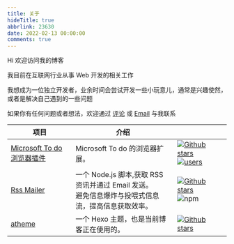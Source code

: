 ```yaml
---
title: 关于
hideTitle: true
abbrlink: 23630
date: 2022-02-13 00:00:00
comments: true
---
```


Hi 欢迎访问我的博客

我目前在互联网行业从事 Web 开发的相关工作

我想成为一位独立开发者，业余时间会尝试开发一些小玩意儿，通常是兴趣使然，或者是解决自己遇到的一些问题

如果你有任何问题或者想法，欢迎通过 [评论](#comments) 或 [Email](mailto:me@waynegong.cn) 与我联系

|  项目   | 介绍  | |
|  ----  | ----  | ---- |
| [Microsoft To do 浏览器插件](https://chrome.google.com/webstore/detail/microsoft-to-do-browser-e/ffpljgmbiankjaokoefefmkoghcgoodn)  | Microsoft To do 的浏览器扩展。 | [![Github stars](https://img.shields.io/github/stars/waynegongcn/microsoft-todo-browser-ext?style=social)](https://github.com/WayneGongCN/microsoft-todo-browser-ext) [![users](https://img.shields.io/chrome-web-store/users/ffpljgmbiankjaokoefefmkoghcgoodn)](https://chrome.google.com/webstore/detail/microsoft-to-do-browser-e/ffpljgmbiankjaokoefefmkoghcgoodn) |
|  [Rss Mailer](https://github.com/WayneGongCN/rss-mailer)  |  一个 Node.js 脚本,获取 RSS 资讯并通过 Email 发送。</br> 避免信息爆炸与投喂式信息流，提高信息获取效率。  |  [![Github stars](https://img.shields.io/github/stars/waynegongcn/rss-mailer?style=social)](https://github.com/WayneGongCN/rss-mailer) ![npm](https://img.shields.io/npm/v/rss-mailer) |
|  [atheme](https://github.com/WayneGongCN/hexo-theme-atheme)  |  一个 Hexo 主题，也是当前博客正在使用的。  | [![Github stars](https://img.shields.io/github/stars/waynegongcn/hexo-theme-atheme?style=social)](https://github.com/WayneGongCN/hexo-theme-atheme) |
